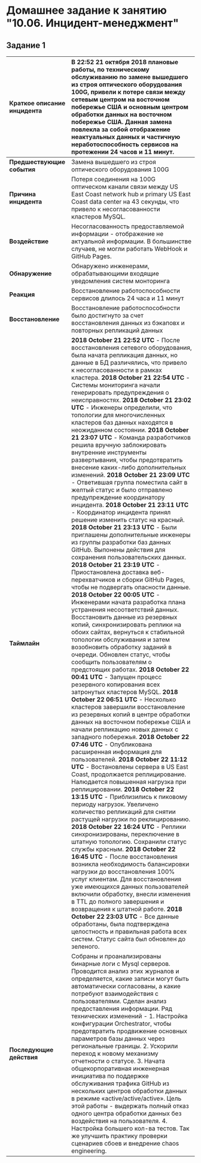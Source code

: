 # Домашнее задание к занятию "10.06. Инцидент-менеджмент"

## Задание 1

|Краткое описание инцидента| В 22:52 21 октября 2018 плановые работы, по техническому обслуживанию по замене вышедшего из строя оптического оборудования 100G, привели к потере связи между сетевым центром на восточном побережье США и основным центром обработки данных на восточном побережье США. Данная замена повлекла за собой отображение неактуальных данных и частичную неработоспособность сервисов на протежении 24 часов и 11 минут.|
| :-- | :-- |
| **Предшествующие события** | Замена вышедшего из строя оптического оборудования 100G |
| **Причина инцидента** | Потеря соединения на 100G оптическом канали связи между US East Coast network hub и primary US East Coast data center на 43 секунды, что привело к несогласованности кластеров MySQL. |
| **Воздействие** | Несогласованность предоставляемой информации -  отображение не актуальной информации. В большинстве случаев, не могли работать WebHook и GitHub Pages. |
| **Обнаружение** | Обнаружено инженерами, обрабатывающими входящие уведомления систем монторинга |
| **Реакция** | Восстановление работоспособности сервисов длилось 24 часа и 11 минут |
| **Восстановление** | Восстановление работоспособности было достигнуто за счет восстановления данных из бэкаповх и повторных репликаций данных |
| **Таймлайн** | **2018 October 21 22:52 UTC** - После восстановления сетевого оборудования, была начата репликация данных, но данные в БД различялись, что привело к несогласованности в рамках кластера. **2018 October 21 22:54 UTC** - Системы мониторинга начали генерировать предупреждения о неисправностях. **2018 October 21 23:02 UTC** - Инженеры определили, что топологии для многочисленных кластеров баз данных находятся в неожиданном состоянии. **2018 October 21 23:07 UTC** - Команда разработчиков решила вручную заблокировать внутренние инструменты развертывания, чтобы предотвратить внесение каких-либо дополнительных изменений. **2018 October 21 23:09 UTC** - Ответившая группа поместила сайт в желтый статус и было отправлено предупреждение координатору инцидента. **2018 October 21 23:11 UTC** - Координатор инцидента принял решение изменить статус на красный. **2018 October 21 23:13 UTC** - Были приглашены дополнительные инженеры из группы разработки баз данных GitHub. Выпонены действия для сохранения пользовательских данных. **2018 October 21 23:19 UTC** - Приостановлена доставка веб-перехватчиков и сборки GitHub Pages, чтобы не подвергать опасности данные. **2018 October 22 00:05 UTC** - Инженерами начата разработка плана устранения несоответствий данных. Восстановить данные из резервных копий, синхронизировать реплики на обоих сайтах, вернуться к стабильной топологии обслуживания и затем возобновить обработку заданий в очереди. Обновлен статус, чтобы сообщить пользователям о предстоящих работах. **2018 October 22 00:41 UTC** - Запущен процесс резервного копирования всех затронутых кластеров MySQL. **2018 October 22 06:51 UTC** - Несколько кластеров завершили восстановление из резервных копий в центре обработки данных на восточном побережье США и начали репликацию новых данных с западного побережья. **2018 October 22 07:46 UTC** - Опубликована расширенная информация для пользователей. **2018 October 22 11:12 UTC** - Востановлены сервера в US East Coast, продолжается реплицирование. Налюдается повышенная нагрузка при реплицировании. **2018 October 22 13:15 UTC** - Приблизились к пиковому периоду нагрузок. Увеличено количество репликаций для снятии растущей нагрузки по реклицированию. **2018 October 22 16:24 UTC** - Реплики синхронизированы, переключение в штатную топологию. Сохранили статус службы красным. **2018 October 22 16:45 UTC** - После восстановления возникла необходимость балансировки нагрузки до восстановления 100% услуг клиентам. Для восстановления уже имеющихся данных пользователей включили обработку, внесли изменения в TTL до полного завершения и возвращения к штатной работе. **2018 October 22 23:03 UTC** - Все данные обработаны, была подтверждена целостность и правильная работа всех систем. Статус сайта был обновлен до зеленого.|
| **Последующие действия** | Собраны и проанализированы бинарные логи с Mysql серверов. Проводится анализ этих журналов и определяется, какие записи могут быть автоматически согласованы, а какие потребуют взаимодействия с пользователями. Сделан анализ предоставления информации. Ряд технических изменений - 1. Настройка конфигурации Orchestrator, чтобы предотвратить продвижение основных параметров базы данных через региональные границы. 2. Ускорили переход к новому механизму отчетности о статусе. 3. Начата общекорпоративная инженерная инициатива по поддержке обслуживания трафика GitHub из нескольких центров обработки данных в режиме «active/active/active». Цель этой работы - выдержать полный отказ одного центра обработки данных без воздействия на пользователя. 4. Настройка большего кол-ва тестов. Так же улучшить практику проверки сценариев сбоев и внедрение chaos engineering.|